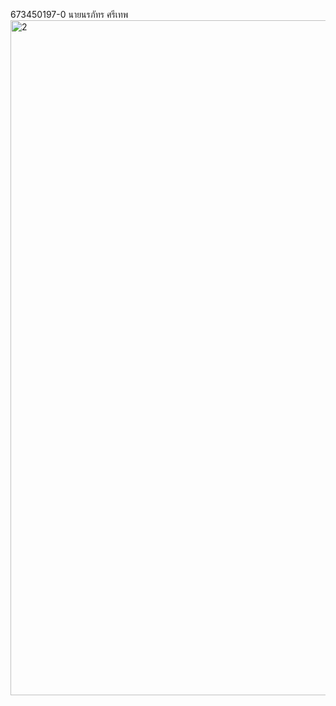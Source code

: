 673450197-0 นายนรภัทร ศรีเทพ
<img width="1920" height="1080" alt="2" src="https://github.com/user-attachments/assets/f6637e25-db90-42dd-af36-b946429c6244" />
